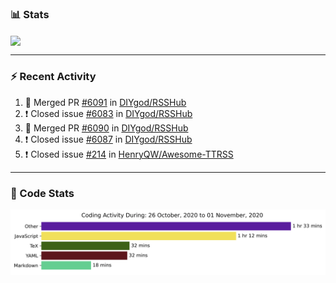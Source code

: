### :bar_chart: Stats

<a href="#">
  <img align="center" src="https://github-readme-stats.vercel.app/api?username=henryqw&count_private=true&show_icons=true" />
</a>
<!-- <a href="#">
  <img align="center" src="https://github-readme-stats-git-master.henryqw.vercel.app/api/top-langs/?username=HenryQW&layout=compact" />
</a> -->

---

### :zap: Recent Activity

<!--START_SECTION:activity-->

1. 🎉 Merged PR [#6091](https://github.com/DIYgod/RSSHub/pull/6091) in [DIYgod/RSSHub](https://github.com/DIYgod/RSSHub)
2. ❗️ Closed issue [#6083](https://github.com/DIYgod/RSSHub/issues/6083) in [DIYgod/RSSHub](https://github.com/DIYgod/RSSHub)
3. 🎉 Merged PR [#6090](https://github.com/DIYgod/RSSHub/pull/6090) in [DIYgod/RSSHub](https://github.com/DIYgod/RSSHub)
4. ❗️ Closed issue [#6087](https://github.com/DIYgod/RSSHub/issues/6087) in [DIYgod/RSSHub](https://github.com/DIYgod/RSSHub)
5. ❗️ Closed issue [#214](https://github.com/HenryQW/Awesome-TTRSS/issues/214) in [HenryQW/Awesome-TTRSS](https://github.com/HenryQW/Awesome-TTRSS)
<!--END_SECTION:activity-->

---

### :calendar: Code Stats

![WakaTime](https://github.com/HenryQW/HenryQW/blob/master/images/stat.svg)

